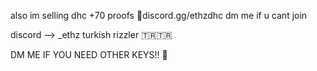 also im selling dhc +70 proofs 🤑discord.gg/ethzdhc
dm me if u cant join 

discord —> _ethz
turkish rizzler 🇹🇷🇹🇷

DM ME IF YOU NEED OTHER KEYS!! 👀

